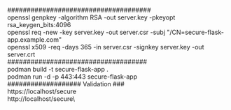 #####################################\
openssl genpkey -algorithm RSA -out server.key -pkeyopt rsa_keygen_bits:4096\
openssl req -new -key server.key -out server.csr -subj "/CN=secure-flask-app.example.com"\
openssl x509 -req -days 365 -in server.csr -signkey server.key -out server.crt\
####################################\
podman build -t secure-flask-app .\
podman run -d -p 443:443  secure-flask-app\
###################   Validation ###\
https://localhost/secure\
http://localhost/secure\

